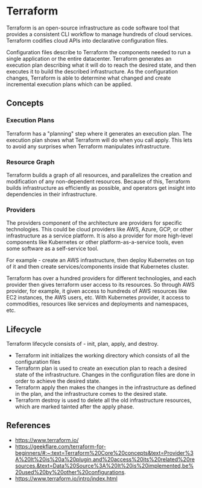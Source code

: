 # Terraform

Terraform is an open-source infrastructure as code software tool that provides a consistent CLI workflow to manage hundreds of cloud services. Terraform codifies cloud APIs into declarative configuration files.

Configuration files describe to Terraform the components needed to run a single application or the entire datacenter. Terraform generates an execution plan describing what it will do to reach the desired state, and then executes it to build the described infrastructure. As the configuration changes, Terraform is able to determine what changed and create incremental execution plans which can be applied.

## Concepts

### Execution Plans

Terraform has a "planning" step where it generates an execution plan. The execution plan shows what Terraform will do when you call apply. This lets to avoid any surprises when Terraform manipulates infrastructure.

### Resource Graph

Terraform builds a graph of all resources, and parallelizes the creation and modification of any non-dependent resources. Because of this, Terraform builds infrastructure as efficiently as possible, and operators get insight into dependencies in their infrastructure.

### Providers

The providers component of the architecture are providers for specific technologies. This could be cloud providers like AWS, Azure, GCP, or other infrastructure as a service platform. It is also a provider for more high-level components like Kubernetes or other platform-as-a-service tools, even some software as a self-service tool.

For example - create an AWS infrastructure, then deploy Kubernetes on top of it and then create services/components inside that Kubernetes cluster.

Terraform has over a hundred providers for different technologies, and each provider then gives terraform user access to its resources. So through AWS provider, for example, it given access to hundreds of AWS resources like EC2 instances, the AWS users, etc. With Kubernetes provider, it access to commodities, resources like services and deployments and namespaces, etc.

## Lifecycle

Terraform lifecycle consists of - init, plan, apply, and destroy.

- Terraform init initializes the working directory which consists of all the configuration files
- Terraform plan is used to create an execution plan to reach a desired state of the infrastructure. Changes in the configuration files are done in order to achieve the desired state.
- Terraform apply then makes the changes in the infrastructure as defined in the plan, and the infrastructure comes to the desired state.
- Terraform destroy is used to delete all the old infrastructure resources, which are marked tainted after the apply phase.

## References

- https://www.terraform.io/
- https://geekflare.com/terraform-for-beginners/#:~:text=Terraform%20Core%20concepts&text=Provider%3A%20It%20is%20a%20plugin,and%20access%20its%20related%20resources.&text=Data%20Source%3A%20It%20is%20implemented,be%20used%20by%20other%20configurations.
- https://www.terraform.io/intro/index.html

